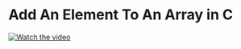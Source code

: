 # Add An Element To An Array in C

[![Watch the video](https://img.youtube.com/vi/Qb6u9FMp6o0/hqdefault.jpg)](https://youtu.be/Qb6u9FMp6o0)

